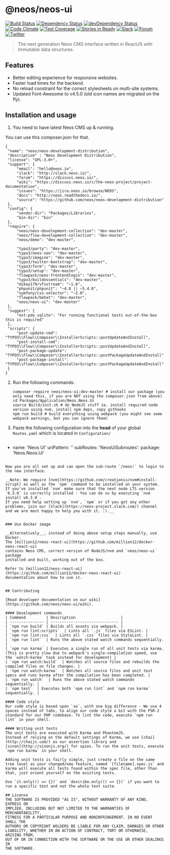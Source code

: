 # @neos/neos-ui
[![Build Status](https://travis-ci.org/neos/neos-ui.svg?branch=master)](https://travis-ci.org/neos/neos-ui) [![Dependency Status](https://david-dm.org/neos/neos-ui.svg)](https://david-dm.org/neos/neos-ui) [![devDependency Status](https://david-dm.org/neos/neos-ui/dev-status.svg)](https://david-dm.org/neos/neos-ui#info=devDependencies&view=table)
[![Code Climate](https://codeclimate.com/github/neos/neos-ui/badges/gpa.svg)](https://codeclimate.com/github/neos/neos-ui)
[![Test Coverage](https://codeclimate.com/github/neos/neos-ui/badges/coverage.svg)](https://codeclimate.com/github/neos/neos-ui/coverage)
[![Stories in Ready](https://badge.waffle.io/neos/neos-ui.svg?label=ready&title=Issues+Ready)](http://waffle.io/neos/neos-ui)
[![Slack](http://slack.neos.io/badge.svg)](http://slack.neos.io) [![Forum](https://img.shields.io/badge/forum-Discourse-39c6ff.svg)](https://discuss.neos.io/) [![Twitter](https://img.shields.io/twitter/follow/neoscms.svg?style=social)](https://twitter.com/NeosCMS)

> The next generation Neos CMS interface written in ReactJS with Immutable data structures.


## Features

* Better editing experience for responsive websites.
* Faster load times for the backend.
* No reload constraint for the correct stylesheets on multi-site systems.
* Updated Font-Awesome to v4.5.0 (old icon names are migrated on the fly).


## Installation and usage

1. You need to have latest Neos CMS up & running.

You can use this composer.json for that.
   ```
   {
    "name": "neos/neos-development-distribution",
    "description" : "Neos Development Distribution",
    "license": "GPL-3.0+",
    "support": {
        "email": "hello@neos.io",
        "slack": "http://slack.neos.io/",
        "forum": "https://discuss.neos.io/",
        "wiki": "https://discuss.neos.io/c/the-neos-project/project-documentation",
        "issues": "https://jira.neos.io/browse/NEOS",
        "docs": "http://neos.readthedocs.io/",
        "source": "https://github.com/neos/neos-development-distribution"
    },
    "config": {
        "vendor-dir": "Packages/Libraries",
        "bin-dir": "bin"
    },
    "require": {
        "neos/neos-development-collection": "dev-master",
        "neos/flow-development-collection": "dev-master",
        "neos/demo": "dev-master",

        "typo3/party": "dev-master",
        "typo3/neos-seo": "dev-master",
        "typo3/imagine": "dev-master",
        "typo3/twitter-bootstrap": "dev-master",
        "typo3/form": "dev-master",
        "typo3/setup": "dev-master",
        "flowpack/neos-frontendlogin": "dev-master",
        "typo3/buildessentials": "dev-master",
        "mikey179/vfsstream": "~1.6",
        "phpunit/phpunit": "~4.8 || ~5.4.0",
        "symfony/css-selector": "~2.0",
        "flowpack/behat": "dev-master",
        "neos/neos-ui": "dev-master"
    },
    "suggest": {
        "ext-pdo_sqlite": "For running functional tests out-of-the-box this is required"
    },
    "scripts": {
        "post-update-cmd": "TYPO3\\Flow\\Composer\\InstallerScripts::postUpdateAndInstall",
        "post-install-cmd": "TYPO3\\Flow\\Composer\\InstallerScripts::postUpdateAndInstall",
        "post-package-update": "TYPO3\\Flow\\Composer\\InstallerScripts::postPackageUpdateAndInstall",
        "post-package-install": "TYPO3\\Flow\\Composer\\InstallerScripts::postPackageUpdateAndInstall"
    }
}

   ```


2. Run the following commands:
   ```
   composer require neos/neos-ui:dev-master # install our package (you only need this, if you are NOT using the composer.json from above)
   cd Packages/Application/Neos.Neos.Ui
   source Build/init.sh # do NodeJS stuff ie. install required node version using nvm, install npm deps, copy githooks
   npm run build # build everything using webpack (you might see some webpack warnings, but you can ignore them)
   ```

3. Paste the following configuration into the **head** of your global `Routes.yaml` which is located in `Configuration/`
   ```yaml
  -
    name: 'Neos UI'
    uriPattern: '<NeosUiSubroutes>'
    subRoutes:
      'NeosUiSubroutes':
        package: 'Neos.Neos.Ui'
   ```

Now you are all set up and can open the sub-route `/neos!` to login to the new interface.

__Note: We require [nvm](https://github.com/creationix/nvm#install-script) as well as the `npm` command to be installed on your system.
If you've installed `nvm` make sure that the next node LTS version `6.3.0` is correctly installed - You can do so by executing `nvm install v6.3.0`.
If you need help setting up `nvm`, `npm` or if you got any other problems, join our [Slack](https://neos-project.slack.com/) channel and we are most happy to help you with it. :).__


### Use Docker image

__Alternatively__, instead of doing above setup steps manually, use Docker.
The [million12/neos-react-ui](https://github.com/million12/docker-neos-react-ui)
contains Neos CMS, correct version of NodeJS/nvm and `neos/neos-ui` package
installed and built, working out of the box.

Refer to [million12/neos-react-ui](https://github.com/million12/docker-neos-react-ui)
documentation about how to use it.


## Contributing

[Read developer documentation on our wiki](https://github.com/neos/neos-ui/wiki).

#### Development commands
| Command         | Description                    |
| --------------- | ------------------------------ |
| `npm run build` | Builds all assets via webpack. |
| `npm run lint:scripts`  | Lints all `.js` files via ESLint. |
| `npm run lint:css`  | Lints all `.css` files via StyleLint. |
| `npm run lint`  | Runs the above stated watch commands sequentially. |
| `npm run karma` | Executes a single run of all unit tests via karma. (This is pretty slow due to webpack's single-compilation speed, use the `watch:karma` task instead for development) |
| `npm run watch:build`  | Watches all source files and rebuilds the compiled files on file changes. |
| `npm run watch:karma`  | Watches all source files and unit test specs and runs karma after the compilation has been completed. |
| `npm run watch`  | Runs the above stated watch commands sequentially. |
| `npm test`  | Executes both `npm run lint` and `npm run karma` sequentially. |

#### Code style
Our code style is based upon `xo`, with one big difference - We use 4 spaces instead of tabs, to align our code style a bit with the PSR-2 standard for our PHP codebase. To lint the code, execute `npm run lint` in your shell.

#### Writing unit tests
The unit tests are executed with Karma and PhantomJS.
Instead of relying on the default settings of Karma, we use [chai](http://chaijs.com/) as our assertion library and
[sinon](http://sinonjs.org/) for spies. To run the unit tests, execute `npm run karma` in your shell.

Adding unit tests is fairly simple, just create a file on the same tree level as your changed/new feature, named `[filename].spec.js` and karma will execute all tests found within the spec file, other than that, just orient yourself on the existing tests.

Use `it.only(() => {})` and `describe.only(() => {})` if you want to run a specific test and not the whole test suite.

## License
THE SOFTWARE IS PROVIDED "AS IS", WITHOUT WARRANTY OF ANY KIND, EXPRESS OR
IMPLIED, INCLUDING BUT NOT LIMITED TO THE WARRANTIES OF MERCHANTABILITY,
FITNESS FOR A PARTICULAR PURPOSE AND NONINFRINGEMENT. IN NO EVENT SHALL THE
AUTHORS OR COPYRIGHT HOLDERS BE LIABLE FOR ANY CLAIM, DAMAGES OR OTHER
LIABILITY, WHETHER IN AN ACTION OF CONTRACT, TORT OR OTHERWISE, ARISING FROM,
OUT OF OR IN CONNECTION WITH THE SOFTWARE OR THE USE OR OTHER DEALINGS IN
THE SOFTWARE.
